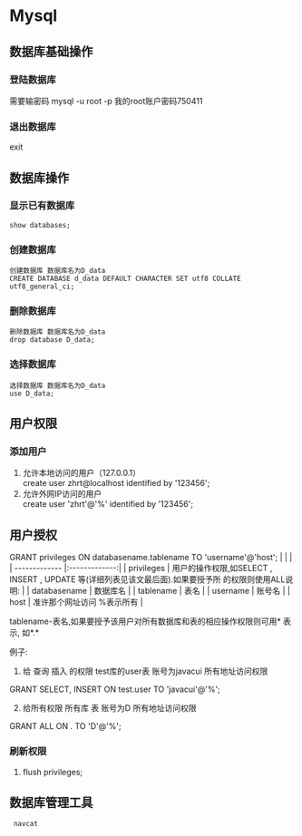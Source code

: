 # Mysql
 ## 数据库基础操作
  ### 登陆数据库 
   需要输密码
   mysql -u root -p     我的root账户密码750411
  ### 退出数据库 
   exit
 ## 数据库操作
  ### 显示已有数据库
    show databases;
  ### 创建数据库
    创建数据库 数据库名为D_data
    CREATE DATABASE d_data DEFAULT CHARACTER SET utf8 COLLATE utf8_general_ci;
  ### 删除数据库
    删除数据库 数据库名为D_data
    drop database D_data;
  ### 选择数据库
    选择数据库 数据库名为D_data
    use D_data;
 

## 用户权限
### 添加用户
1. 允许本地访问的用户（127.0.0.1）</br>
create user zhrt@localhost identified by '123456';  
2. 允许外网IP访问的用户</br>
create user 'zhrt'@'%' identified by '123456'; 


## 用户授权
GRANT privileges ON databasename.tablename TO 'username'@'host';
|               |               |   
| ------------- |:-------------:| 
| privileges      |   用户的操作权限,如SELECT , INSERT , UPDATE  等(详细列表见该文最后面).如果要授予所 的权限则使用ALL说明: | 
| databasename    |   数据库名                                                                                          | 
| tablename       |   表名                                                                                          | 
| username        |   账号名                                                                                          | 
| host            |   准许那个网址访问 %表示所有                                                                        | 

tablename-表名,如果要授予该用户对所有数据库和表的相应操作权限则可用* 表示, 如*.*

例子:
1. 给 查询 插入 的权限 test库的user表 账号为javacui 所有地址访问权限

GRANT SELECT, INSERT ON test.user TO 'javacui'@'%'; 

2. 给所有权限 所有库 表 账号为D 所有地址访问权限 

GRANT ALL ON *.* TO 'D'@'%';

### 刷新权限
1. flush privileges;  

## 数据库管理工具
```
 navcat
```








